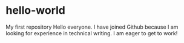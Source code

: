 # hello-world
My first repository
Hello everyone.  I have joined Github because I am looking for experience in technical writing.  I am eager to get to work!
